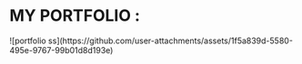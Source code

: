 <h1>MY PORTFOLIO :</h1>
![portfolio ss](https://github.com/user-attachments/assets/1f5a839d-5580-495e-9767-99b01d8d193e)

